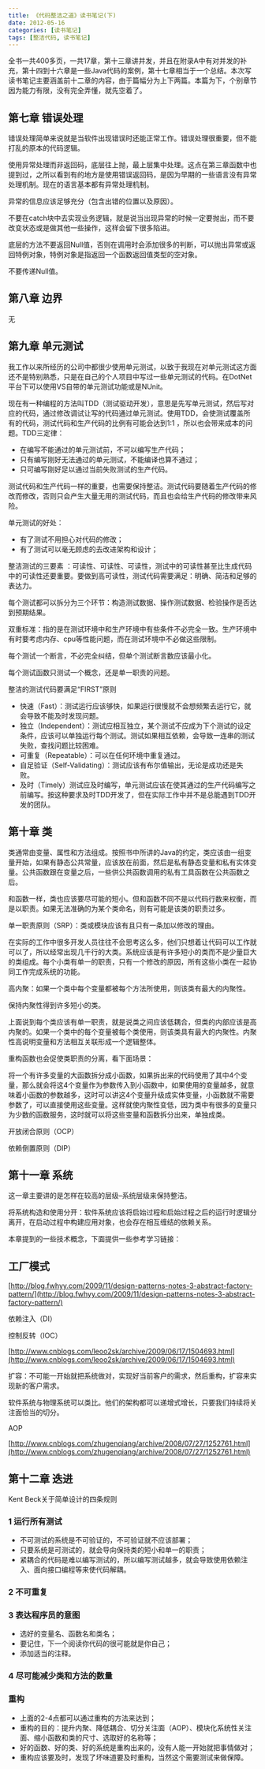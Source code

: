 ```yaml
---
title: 《代码整洁之道》读书笔记(下)
date: 2012-05-16
categories: [读书笔记]
tags: [整洁代码, 读书笔记]
---
```


全书一共400多页，一共17章，第十三章讲并发，并且在附录A中有对并发的补充，第十四到十六章是一些Java代码的案例，第十七章相当于一个总结。本次写读书笔记主要涵盖前十二章的内容，由于篇幅分为上下两篇。本篇为下，个别章节因为能力有限，没有完全弄懂，就先空着了。

## 第七章 错误处理

错误处理简单来说就是当软件出现错误时还能正常工作。错误处理很重要，但不能打乱的原本的代码逻辑。

使用异常处理而非返回码，底层往上抛，最上层集中处理。这点在第三章函数中也提到过，之所以看到有的地方是使用错误返回码，是因为早期的一些语言没有异常处理机制。现在的语言基本都有异常处理机制。

异常的信息应该足够充分（包含出错的位置以及原因）。

不要在catch块中去实现业务逻辑，就是说当出现异常的时候一定要抛出，而不要改变状态或是做其他一些操作，这样会留下很多陷进。

底层的方法不要返回Null值，否则在调用时会添加很多的判断，可以抛出异常或返回特例对象，特例对象是指返回一个函数返回值类型的空对象。

不要传递Null值。

## 第八章 边界

无

## 第九章 单元测试

我工作以来所经历的公司中都很少使用单元测试，以致于我现在对单元测试这方面还不是特别熟悉，只是在自己的个人项目中写过一些单元测试的代码。在DotNet平台下可以使用VS自带的单元测试功能或是NUnit。

现在有一种编程的方法叫TDD（测试驱动开发），意思是先写单元测试，然后写对应的代码，通过修改调试让写的代码通过单元测试。使用TDD，会使测试覆盖所有的代码，测试代码和生产代码的比例有可能会达到1:1 ，所以也会带来成本的问题。TDD三定律：

* 在编写不能通过的单元测试前，不可以编写生产代码；
* 只有编写刚好无法通过的单元测试，不能编译也算不通过；
* 只可编写刚好足以通过当前失败测试的生产代码。

测试代码和生产代码一样的重要，也需要保持整洁。测试代码要随着生产代码的修改而修改，否则只会产生大量无用的测试代码，而且也会给生产代码的修改带来风险。

单元测试的好处：

* 有了测试不用担心对代码的修改；
* 有了测试可以毫无顾虑的去改进架构和设计；

整洁测试的三要素 ：可读性、可读性、可读性，测试中的可读性甚至比生成代码中的可读性还要重要。要做到高可读性，测试代码需要满足：明确、简洁和足够的表达力。

每个测试都可以拆分为三个环节：构造测试数据、操作测试数据、检验操作是否达到预期结果。

双重标准：指的是在测试环境中和生产环境中有些条件不必完全一致。生产环境中有时要考虑内存、cpu等性能问题，而在测试环境中不必做这些限制。

每个测试一个断言，不必完全纠结，但单个测试断言数应该最小化。

每个测试函数只测试一个概念，还是单一职责的问题。

整洁的测试代码要满足“FIRST”原则

* 快速（Fast）：测试运行应该够快，如果运行很慢就不会想频繁去运行它，就会导致不能及时发现问题。
* 独立（Independent）：测试应相互独立，某个测试不应成为下个测试的设定条件，应该可以单独运行每个测试。测试如果相互依赖，会导致一连串的测试失败，查找问题比较困难。
* 可重复（Repeatable）：可以在任何环境中重复通过。
* 自足验证（Self-Validating）：测试应该有布尔值输出，无论是成功还是失败。
* 及时（Timely）测试应及时编写，单元测试应该在使其通过的生产代码编写之前编写。按这种要求及时TDD开发了，但在实际工作中并不是总能遇到TDD开发的团队。

## 第十章 类

类通常由变量、属性和方法组成。按照书中所讲的Java的约定，类应该由一组变量开始，如果有静态公共常量，应该放在前面，然后是私有静态变量和私有实体变量。公共函数跟在变量之后，一些供公共函数调用的私有工具函数在公共函数之后。

和函数一样，类也应该要尽可能的短小。但和函数不同不是以代码行数来权衡，而是以职责。如果无法准确的为某个类命名，则有可能是该类的职责过多。

单一职责原则（SRP）：类或模块应该有且只有一条加以修改的理由。

在实际的工作中很多开发人员往往不会思考这么多，他们只想着让代码可以工作就可以了，所以经常出现几千行的大类。系统应该是有许多短小的类而不是少量巨大的类组成。每个小类有单一的职责，只有一个修改的原因，所有这些小类在一起协同工作完成系统的功能。

高内聚：如果一个类中每个变量都被每个方法所使用，则该类有最大的内聚性。

保持内聚性得到许多短小的类。

上面说到每个类应该有单一职责，就是说类之间应该低耦合，但类的内部应该是高内聚的。如果一个类中的每个变量被每个类使用，则该类具有最大的内聚性。内聚性高说明变量和方法相互关联形成一个逻辑整体。

重构函数也会促使类职责的分离，看下面场景：

将一个有许多变量的大函数拆分成小函数，如果拆出来的代码使用了其中4个变量，那么就会将这4个变量作为参数传入到小函数中，如果使用的变量越多，就意味着小函数的参数越多，这时可以讲这4个变量升级成实体变量，小函数就不需要参数了，可以直接使用这些变量。这样就使内聚性变低，因为类中有很多的变量只为少数的函数服务，这时就可以将这些变量和函数拆分出来，单独成类。

开放闭合原则（OCP）

依赖倒置原则（DIP）

## 第十一章 系统

这一章主要讲的是怎样在较高的层级–系统层级来保持整洁。

将系统构造和使用分开：软件系统应该将启始过程和启始过程之后的运行时逻辑分离开，在启动过程中构建应用对象，也会存在相互缠结的依赖关系。

本章提到的一些技术概念，下面提供一些参考学习链接：

## 工厂模式

[http://blog.fwhyy.com/2009/11/design-patterns-notes-3-abstract-factory-pattern/](http://blog.fwhyy.com/2009/11/design-patterns-notes-3-abstract-factory-pattern/)


依赖注入（DI）

控制反转（IOC）

[http://www.cnblogs.com/leoo2sk/archive/2009/06/17/1504693.html](http://www.cnblogs.com/leoo2sk/archive/2009/06/17/1504693.html)

扩容：不可能一开始就把系统做对，实现好当前客户的需求，然后重构，扩容来实现新的客户需求。

软件系统与物理系统可以类比。他们的架构都可以递增式增长，只要我们持续将关注面恰当的切分。

AOP

[http://www.cnblogs.com/zhugenqiang/archive/2008/07/27/1252761.html](http://www.cnblogs.com/zhugenqiang/archive/2008/07/27/1252761.html)

## 第十二章 迭进

Kent Beck关于简单设计的四条规则

### 1 运行所有测试

* 不可测试的系统是不可验证的，不可验证就不应该部署；
* 只要系统是可测试的，就会导向保持类的短小和单一的职责；
* 紧耦合的代码是难以编写测试的，所以编写测试越多，就会导致使用依赖注入、面向接口编程等来使代码解耦。

### 2 不可重复

### 3 表达程序员的意图

* 选好的变量名、函数名和类名；
* 要记住，下一个阅读你代码的很可能就是你自己；
* 添加适当的注释。

### 4 尽可能减少类和方法的数量

### 重构

* 上面的2-4点都可以通过重构的方法来达到；
* 重构的目的：提升内聚、降低耦合、切分关注面（AOP）、模块化系统性关注面、缩小函数和类的尺寸、选取好的名称等；
* 好的函数、好的类、好的系统是重构出来的，没有人能一开始就把事情做对；
* 重构应该要及时，发现了坏味道要及时重构，当然这个需要测试来做保障。

